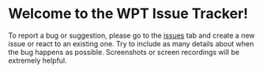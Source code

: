 # Welcome to the WPT Issue Tracker!
To report a bug or suggestion, please go to the [issues](https://github.com/RRSoftware/WPT-Bugs/issues) tab and create a new issue or react to an existing one. Try to include as many details about when the bug happens as possible. Screenshots or screen recordings will be extremely helpful.

